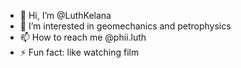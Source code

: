 - 👋 Hi, I’m @LuthKelana
- 👀 I’m interested in geomechanics and petrophysics
- 📫 How to reach me @phii.luth
- ⚡ Fun fact: like watching film

<!---
LuthKelana/LuthKelana is a ✨ special ✨ repository because its `README.md` (this file) appears on your GitHub profile.
You can click the Preview link to take a look at your changes.
--->
